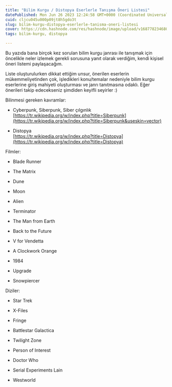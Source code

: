 ```yaml
---
title: "Bilim Kurgu / Distopya Eserlerle Tanışma Öneri Listesi"
datePublished: Mon Jun 26 2023 12:24:58 GMT+0000 (Coordinated Universal Time)
cuid: cljcu045u000p09jt8h5gdo3t
slug: bilim-kurgu-distopya-eserlerle-tanisma-oneri-listesi
cover: https://cdn.hashnode.com/res/hashnode/image/upload/v1687782346803/f10edd4c-572c-4fa0-8191-2d4e9eddb471.jpeg
tags: bilim-kurgu, distopya

---
```


Bu yazıda bana birçok kez sorulan bilim kurgu janrası ile tanışmak için öncelikle neler izlemek gerekli sorusuna yanıt olarak verdiğim, kendi kişisel öneri listemi paylaşacağım.

Liste oluşturulurken dikkat ettiğim unsur, önerilen eserlerin mükemmeliyetinden çok, işledikleri konu/temalar nedeniyle bilim kurgu eserlerine giriş mahiyeti oluşturması ve janrı tanıtmasına odaklı. Eğer önerileri takip edecekseniz şimdiden keyifli seyirler :)

Bilinmesi gereken kavramlar:

* Cyberpunk, Siberpunk, Siber çılgınlık  
    [https://tr.wikipedia.org/w/index.php?title=Siberpunk](https://tr.wikipedia.org/w/index.php?title=Siberpunk&useskin=vector)
    
* Distopya  
    [https://tr.wikipedia.org/w/index.php?title=Distopya](https://tr.wikipedia.org/w/index.php?title=Distopya)
    

Filmler:

* Blade Runner
    
* The Matrix
    
* Dune
    
* Moon
    
* Alien
    
* Terminator
    
* The Man from Earth
    
* Back to the Future
    
* V for Vendetta
    
* A Clockwork Orange
    
* 1984
    
* Upgrade
    
* Snowpiercer
    

Diziler:

* Star Trek
    
* X-Files
    
* Fringe
    
* Battlestar Galactica
    
* Twilight Zone
    
* Person of Interest
    
* Doctor Who
    
* Serial Experiments Lain
    
* Westworld